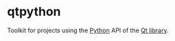 # qtpython
Toolkit for projects using the [Python](https://www.python.org/) API of the [Qt library](https://www.qt.io/).
